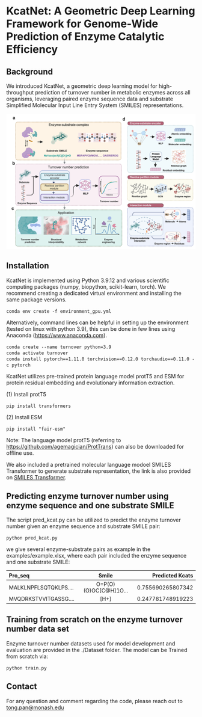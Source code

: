 # KcatNet: A Geometric Deep Learning Framework for Genome-Wide Prediction of Enzyme Catalytic Efficiency


## Background

We introduced KcatNet, a geometric deep learning model for high-throughput prediction of turnover number in metabolic enzymes across all organisms, leveraging paired enzyme sequence data and substrate Simplified Molecular Input Line Entry System (SMILES) representations.

<img src="image/KcatNet.png" width="900"/>


## Installation
KcatNet is implemented using Python 3.9.12 and various scientific computing packages (numpy, biopython, scikit-learn, torch). We recommend creating a dedicated virtual environment and installing the same package versions.

```
conda env create -f environment_gpu.yml
```

Alternatively, command lines can be helpful in setting up the environment (tested on linux with python 3.9), this can be done in few lines using Anaconda (https://www.anaconda.com).

```
conda create --name turnover python=3.9
conda activate turnover
conda install pytorch==1.11.0 torchvision==0.12.0 torchaudio==0.11.0 -c pytorch 
```

KcatNet utilizes pre-trained protein language model protT5 and ESM for protein residual embedding and evolutionary information extraction. 

(1) Install protT5

```
pip install transformers 
```

(2) Install ESM

```
pip install "fair-esm"
```
Note: The language model protT5 (referring to https://github.com/agemagician/ProtTrans) can also be downloaded for offline use.

We also included a pretrained molecular language modoel SMILES Transformer to generate substrate representation, the link is also provided on  [SMILES Transformer](https://github.com/DSPsleeporg/smiles-transformer).


## Predicting enzyme turnover number using enzyme sequence and one substrate SMILE

The script pred_kcat.py can be utilized to predict the enzyme turnover number given an enzyme sequence and substrate SMILE pair:

```
python pred_kcat.py 
```
we give several enzyme-substrate pairs as example in the examples/example.xlsx, where each pair included the enzyme sequence and one substrate SMILE:

 | Pro_seq            |         Smile         | Predicted Kcats |
|:----------------------|:---------------------:|----------------:|
| MALKLNPFLSQTQKLPS.... | O=P(O)(O)OC[C@H]1O... |   0.755690265807342       |
| MVQDRKSTVVITGASSG.... |         [H+]          |     0.247781748919223     |

## Training from scratch on the enzyme turnover number data set
Enzyme turnover number datasets used for model development and evaluation are provided in the ./Dataset folder. The model can be Trained from scratch via:

```
python train.py
```

## Contact
For any question and comment regarding the code, please reach out to
tong.pan@monash.edu
